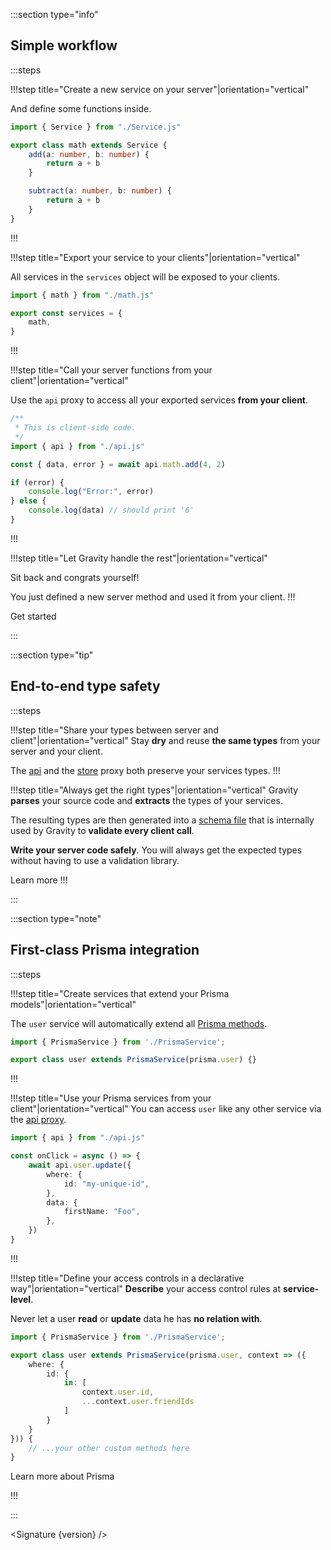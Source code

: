 <script lang="ts" context="module">
	import type { Load } from '@sveltejs/kit';

	export const load: Load = async (options) => {
		const version = await (await options.fetch('/version')).text();
		return {
			props: { version }
		};
	};
</script>


<script lang="ts">
	import MainSection from 'src/components/MainSection.svelte';
	import FeatureFooter from 'src/components/FeatureFooter.svelte';

	export let version: string
</script>

<MainSection/>

:::section type="info"

## Simple workflow

:::steps

!!!step title="Create a new service on your server"|orientation="vertical"

And define some functions inside.

```ts
import { Service } from "./Service.js"

export class math extends Service {
	add(a: number, b: number) {
		return a + b
	}

	subtract(a: number, b: number) {
		return a + b
	}
}
```
!!!

!!!step title="Export your service to your clients"|orientation="vertical"

All services in the `services` object will be exposed to your clients.

```ts
import { math } from "./math.js"

export const services = {
	math,
}
```
!!!

!!!step title="Call your server functions from your client"|orientation="vertical"

Use the `api` proxy to access all your exported services **from your client**.

```ts
/**
 * This is client-side code.
 */ 
import { api } from "./api.js"

const { data, error } = await api.math.add(4, 2)

if (error) {
	console.log("Error:", error)
} else {
	console.log(data) // should print '6'
}
```
!!!

!!!step title="Let Gravity handle the rest"|orientation="vertical"

Sit back and congrats yourself!

You just defined a new server method and used it from your client.
!!!

<FeatureFooter link="/docs/installation/install-gravity" alignment='center' color="secondary" padding="4px 0 12px">
	Get started
</FeatureFooter>

:::



:::section type="tip"
## End-to-end type safety

:::steps

!!!step title="Share your types between server and client"|orientation="vertical"
Stay **dry** and reuse **the same types** from your server and your client.

The [api](/docs/usage/use-a-service#api) and the [store](/docs/usage/use-a-service#store) proxy both preserve your services types.
!!!

!!!step title="Always get the right types"|orientation="vertical"
Gravity **parses** your source code and **extracts** the types of your services.

The resulting types are then generated into a [schema file](/docs/project-structure/schema) that is internally used by Gravity to **validate every client call**.

**Write your server code safely**. You will always get the expected types without having to use a validation library.

<FeatureFooter link="/docs/presentation/typescript-usage" alignment='center' color="tertiary" padding="16px 0 12px">
	Learn more
</FeatureFooter>
!!!

:::

:::section type="note"
## First-class Prisma integration

:::steps

!!!step title="Create services that extend your Prisma models"|orientation="vertical"

The `user` service will automatically extend all [Prisma methods](https://www.prisma.io/docs/reference/api-reference/prisma-client-reference#findunique).

```ts
import { PrismaService } from './PrismaService';

export class user extends PrismaService(prisma.user) {}
```
!!!

!!!step title="Use your Prisma services from your client"|orientation="vertical"
You can access `user` like any other service via the [api proxy](/docs/usage/use-a-service#api).

```ts
import { api } from "./api.js"

const onClick = async () => {
	await api.user.update({
		where: {
			id: "my-unique-id",
		},
		data: {
			firstName: "Foo",
		},
	})
}
```
!!!

!!!step title="Define your access controls in a declarative way"|orientation="vertical"
**Describe** your access control rules at **service-level**.

Never let a user **read** or **update** data he has **no relation with**.

```ts
import { PrismaService } from './PrismaService';

export class user extends PrismaService(prisma.user, context => ({
	where: {
		id: {
			in: [
				context.user.id,
				...context.user.friendIds
			]
		}
	}
})) {
	// ...your other custom methods here
}
```

<FeatureFooter link="/docs/prisma/presentation" alignment='center' color="primary" padding="12px 0 12px">
	Learn more about Prisma
</FeatureFooter>

!!!


:::


<Signature {version} />
